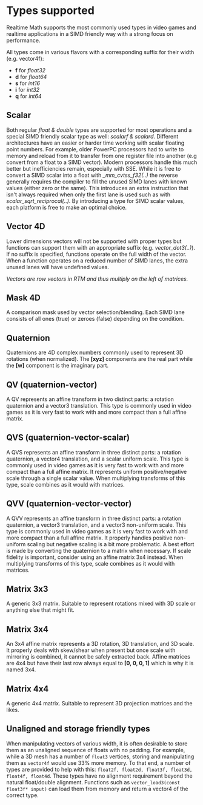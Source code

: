 # Types supported

Realtime Math supports the most commonly used types in video games and realtime applications in a SIMD friendly way with a strong focus on performance.

All types come in various flavors with a corresponding suffix for their width (e.g. vector4f):

*  **f** for *float32*
*  **d** for *float64*
*  **s** for *int16*
*  **i** for *int32*
*  **q** for *int64*

## Scalar

Both regular *float & double* types are supported for most operations and a special SIMD friendly scalar type as well: *scalarf & scalard*. Different architectures have an easier or harder time working with scalar floating point numbers. For example, older PowerPC processors had to write to memory and reload from it to transfer from one register file into another (e.g convert from a float to a SIMD vector). Modern processors handle this much better but inefficiencies remain, especially with SSE. While it is free to convert a SIMD scalar into a float with *_mm_cvtss_f32(..)* the reverse generally requires the compiler to fill the unused SIMD lanes with known values (either zero or the same). This introduces an extra instruction that isn't always required when only the first lane is used such as with *scalar_sqrt_reciprocal(..)*. By introducing a type for SIMD scalar values, each platform is free to make an optimal choice.

## Vector 4D

Lower dimensions vectors will not be supported with proper types but functions can support them with an appropriate suffix (e.g. *vector_dot3(..)*). If no suffix is specified, functions operate on the full width of the vector. When a function operates on a reduced number of SIMD lanes, the extra unused lanes will have undefined values.

*Vectors are row vectors in RTM and thus multiply on the left of matrices.*

## Mask 4D

A comparison mask used by vector selection/blending. Each SIMD lane consists of all ones (true) or zeroes (false) depending on the condition.

## Quaternion

Quaternions are 4D complex numbers commonly used to represent 3D rotations (when normalized). The **[xyz]** components are the real part while the **[w]** component is the imaginary part.

## QV (quaternion-vector)

A QV represents an affine transform in two distinct parts: a rotation quaternion and a vector3 translation. This type is commonly used in video games as it is very fast to work with and more compact than a full affine matrix.

## QVS (quaternion-vector-scalar)

A QVS represents an affine transform in three distinct parts: a rotation quaternion, a vector4 translation, and a scalar uniform scale. This type is commonly used in video games as it is very fast to work with and more compact than a full affine matrix. It represents uniform positive/negative scale through a single scalar value. When multiplying transforms of this type, scale combines as it would with matrices.

## QVV (quaternion-vector-vector)

A QVV represents an affine transform in three distinct parts: a rotation quaternion, a vector3 translation, and a vector3 non-uniform scale. This type is commonly used in video games as it is very fast to work with and more compact than a full affine matrix. It properly handles positive non-uniform scaling but negative scaling is a bit more problematic. A best effort is made by converting the quaternion to a matrix when necessary. If scale fidelity is important, consider using an affine matrix 3x4 instead. When multiplying transforms of this type, scale combines as it would with matrices.

## Matrix 3x3

A generic 3x3 matrix. Suitable to represent rotations mixed with 3D scale or anything else that might fit.

## Matrix 3x4

An 3x4 affine matrix represents a 3D rotation, 3D translation, and 3D scale. It properly deals with skew/shear when present but once scale with mirroring is combined, it cannot be safely extracted back. Affine matrices are 4x4 but have their last row always equal to **[0, 0, 0, 1]** which is why it is named 3x4.

## Matrix 4x4

A generic 4x4 matrix. Suitable to represent 3D projection matrices and the likes.

## Unaligned and storage friendly types

When manipulating vectors of various width, it is often desirable to store them as an unaligned sequence of floats with no padding. For example, while a 3D mesh has a number of `float3` vertices, storing and manipulating them as `vector4f` would use 33% more memory. To that end, a number of types are provided to help with this: `float2f, float2d, float3f, float3d, float4f, float4d`. These types have no alignment requirement beyond the natural float/double alignment. Functions such as `vector_load3(const float3f* input)` can load them from memory and return a vector4 of the correct type.
